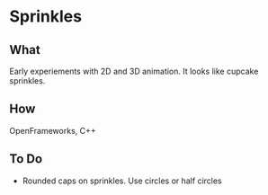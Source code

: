 #  Sprinkles

## What

Early experiements with 2D and 3D animation. It looks like cupcake sprinkles.

## How

OpenFrameworks, C++

## To Do

- Rounded caps on sprinkles. Use circles or half circles
